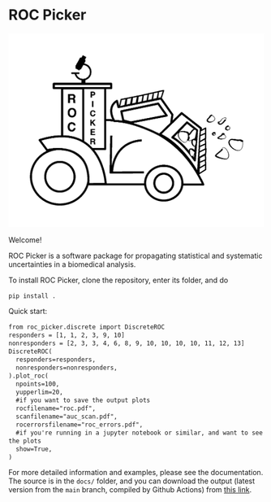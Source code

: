 # ROC Picker

![ROC Picker logo](logo.png)

Welcome!

ROC Picker is a software package for propagating statistical and systematic
uncertainties in a biomedical analysis.

To install ROC Picker, clone the repository, enter its folder, and do
```
pip install .
```

Quick start:
```
from roc_picker.discrete import DiscreteROC
responders = [1, 1, 2, 3, 9, 10]
nonresponders = [2, 3, 3, 4, 6, 8, 9, 10, 10, 10, 10, 11, 12, 13]
DiscreteROC(
  responders=responders,
  nonresponders=nonresponders,
).plot_roc(
  npoints=100,
  yupperlim=20,
  #if you want to save the output plots
  rocfilename="roc.pdf",
  scanfilename="auc_scan.pdf",
  rocerrorsfilename="roc_errors.pdf",
  #if you're running in a jupyter notebook or similar, and want to see the plots
  show=True,
)
```

For more detailed information and examples, please see the documentation.
The source is in the `docs/` folder, and you can download the output
(latest version from the `main` branch, compiled by Github Actions) from
[this link](https://nightly.link/AstroPathJHU/ROCPicker/workflows/test_and_docs/main/docs.zip).
